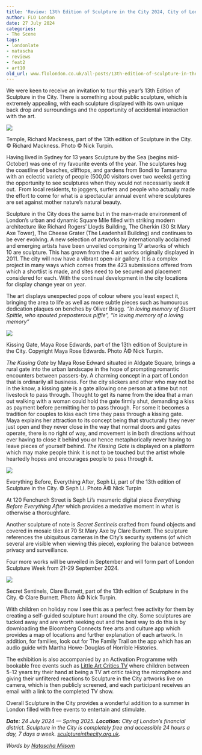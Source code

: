 ```yaml
---
title: 'Review: 13th Edition of Sculpture in the City 2024, City of London'
author: FLO London
date: 27 July 2024
categories:
- The Scene
tags:
- londonlate
- natascha
- reviews
- feat2
- art10
old_url: www.flolondon.co.uk/all-posts/13th-edition-of-sculpture-in-the-city-2024-city-of-london.html
---
```


We were keen to receive an invitation to tour this year’s 13th Edition of Sculpture in the City. There is something about public sculpture, which is extremely appealing, with each sculpture displayed with its own unique back drop and surroundings and the opportunity of accidental interaction with the art.

![](https://images.squarespace-cdn.com/content/v1/5c9534c4af4683461d462c6b/2a58daa4-2a6b-498f-b47d-b8dd33b2c491/Temple%2C+Richard+Mackness%2C+part+of+the+13th+edition+of+Sculpture+in+the+City.++.+Copyright+Richard+Mackness.+Photo+%C2%A9+Nick+Turpin%281%29.JPG)

Temple, Richard Mackness, part of the 13th edition of Sculpture in the City. © Richard Mackness. Photo © Nick Turpin.

Having lived in Sydney for 13 years Sculpture by the Sea (begins mid-October) was one of my favourite events of the year. The sculptures hug the coastline of beaches, clifftops, and gardens from Bondi to Tamarama with an eclectic variety of people (500,00 visitors over two weeks) getting the opportunity to see sculptures when they would not necessarily seek it out.  From local residents, to joggers, surfers and people who actually made the effort to come for what is a spectacular annual event where sculptures are set against mother nature’s natural beauty.

Sculpture in the City does the same but in the man-made environment of London’s urban and dynamic Square Mile filled with striking modern architecture like Richard Rogers’ Lloyds Building, The Gherkin (30 St Mary Axe Tower), The Cheese Grater (The Leadenhall Building) and continues to be ever evolving. A new selection of artworks by internationally acclaimed and emerging artists have been unveiled comprising 17 artworks of which 10 are sculpture. This has grown from the 4 art works originally displayed in 2011. The city will now have a vibrant open-air gallery. It is a complex project in many ways which comes from the 423 submissions offered from which a shortlist is made, and sites need to be secured and placement considered for each. With the continual development in the city locations for display change year on year.

The art displays unexpected pops of colour where you least expect it, bringing the area to life as well as more subtle pieces such as humourous dedication plaques on benches by Oliver Bragg. *“In loving memory of Stuart Spittle, who spouted preposterous piffle”, “In loving memory of a loving memory”*

![](https://images.squarespace-cdn.com/content/v1/5c9534c4af4683461d462c6b/7c2a337c-cdaa-43fc-8f40-38fb962588ac/Kissing+Gate%2C+Maya+Rose+Edwards%2C+part+of+the+13th+edition+of+Sculpture+in+the+City.++Copyright+Maya+Rose+Edwards.+Photo+A%CC%82%C2%A9+Nick+Turpin.JPG)

Kissing Gate, Maya Rose Edwards, part of the 13th edition of Sculpture in the City. Copyright Maya Rose Edwards. Photo Â© Nick Turpin.

*The Kissing Gate* by Maya Rose Edward situated in Aldgate Square, brings a rural gate into the urban landscape in the hope of prompting romantic encounters between passers-by. A charming concept in a part of London that is ordinarily all business. For the city slickers and other who may not be in the know, a kissing gate is a gate allowing one person at a time but not livestock to pass through. Thought to get its name from the idea that a man out walking with a woman could hold the gate firmly shut, demanding a kiss as payment before permitting her to pass through. For some it becomes a tradition for couples to kiss each time they pass through a kissing gate. Maya explains her attraction to its concept being that structurally they never just open and they never close in the way that normal doors and gates operate, there is no right of way, and movement is in both directions without ever having to close it behind you or hence metaphorically never having to leave pieces of yourself behind. *The Kissing Gate* is displayed on a platform which may make people think it is not to be touched but the artist whole heartedly hopes and encourages people to pass through it.

![](https://images.squarespace-cdn.com/content/v1/5c9534c4af4683461d462c6b/ed076358-6d19-42e4-8af4-3d1dc20a9ae6/Everything+Before%2C+Everything+After%2C+Seph+Li%2C+part+of+the+13th+edition+of+Sculpture+in+the+City.++.+Copyright+Seph+Li.+Photo+A%CC%82%C2%A9+Nick+Turpin.JPG)

Everything Before, Everything After, Seph Li, part of the 13th edition of Sculpture in the City. © Seph Li. Photo Â© Nick Turpin

At 120 Fenchurch Street is Seph Li’s mesmeric digital piece *Everything Before Everything After* which provides a medative moment in what is otherwise a thoroughfare.

Another sculpture of note is *Secret Sentinels* crafted from found objects and covered in mosaic tiles at 70 St Mary Axe by Clare Burnett. The sculpture references the ubiquitous cameras in the City’s security systems (of which several are visible when viewing this piece), exploring the balance between privacy and surveillance.

Four more works will be unveiled in September and will form part of London Sculpture Week from 21-29 September 2024.

![](https://images.squarespace-cdn.com/content/v1/5c9534c4af4683461d462c6b/631cffcf-cb94-4ac8-9617-f57262d394fe/Secret+Sentinels%2C+Clare+Burnett%2C+part+of+the+13th+edition+of+Sculpture+in+the+City.++Copyright+Clare+Burnett.+Photo+A%CC%82%C2%A9+Nick+Turpin%281%29.JPG)

Secret Sentinels, Clare Burnett, part of the 13th edition of Sculpture in the City. © Clare Burnett. Photo Â© Nick Turpin.

With children on holiday now I see this as a perfect free activity for them by creating a self-guided sculpture hunt around the city. Some sculptures are tucked away and are worth seeking out and the best way to do this is by downloading the Bloomberg Connects free arts and culture app which provides a map of locations and further explanation of each artwork. In addition, for families, look out for The Family Trail on the app which has an audio guide with Martha Howe-Douglas of Horrible Histories.

The exhibition is also accompanied by an Activation Programme with bookable free events such as [Little Art Critics TV](https://www.sculptureinthecity.org.uk/little-art-critics-tv/) where children between 5-12 years try their hand at being a TV art critic taking the microphone and giving their unfiltered reactions to Sculpture in the City artworks live on camera, which is then publicly screened, and each participant receives an email with a link to the completed TV show.

Overall Sculpture in the City provides a wonderful addition to a summer in London filled with free events to entertain and stimulate.

***Date:*** *24 July 2024 — Spring 2025.* ***Location:*** *City of London’s financial district. Sculpture in the City is completely free and accessible 24 hours a day, 7 days a week.* [*sculptureinthecity.org.uk*](https://www.sculptureinthecity.org.uk/).

*Words by* [*Natascha Milsom*](../about-1/natascha-milsom-contributor.html)